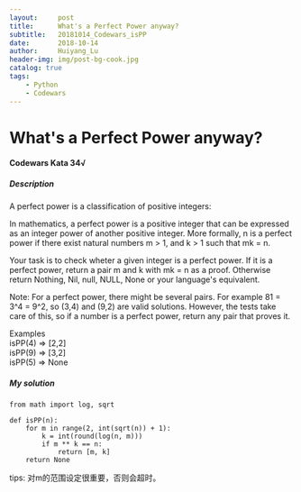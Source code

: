 ```yaml
---
layout:     post
title:      What's a Perfect Power anyway?
subtitle:   20181014_Codewars_isPP
date:       2018-10-14
author:     Huiyang_Lu
header-img: img/post-bg-cook.jpg
catalog: true
tags:
    - Python
    - Codewars
---
```

# What's a Perfect Power anyway?
#### Codewars Kata 34√
##### Description   
  
A perfect power is a classification of positive integers:
  
In mathematics, a perfect power is a positive integer that can be expressed as an integer power of another positive integer. More formally, n is a perfect power if there exist natural numbers m > 1, and k > 1 such that mk = n.
  
Your task is to check wheter a given integer is a perfect power. If it is a perfect power, return a pair m and k with mk = n as a proof. Otherwise return Nothing, Nil, null, NULL, None or your language's equivalent.
  
Note: For a perfect power, there might be several pairs. For example 81 = 3^4 = 9^2, so (3,4) and (9,2) are valid solutions. However, the tests take care of this, so if a number is a perfect power, return any pair that proves it.

Examples  
isPP(4) => [2,2]  
isPP(9) => [3,2]  
isPP(5) => None  
  
##### My solution  
    from math import log, sqrt

    def isPP(n):
        for m in range(2, int(sqrt(n)) + 1):
            k = int(round(log(n, m)))
            if m ** k == n:
                return [m, k]
        return None
  
tips: 对m的范围设定很重要，否则会超时。

